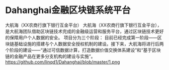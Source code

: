 # Dahanghai金融区块链系统平台

大航海（XX农商行旗下银行互金平台）
大航海（XX农商行旗下银行互金平台），是大航海团队借助区块链技术完成的金融级运营和服务平台，通过区块链技术更好的保障用户个人数据的安全。
项目分为三个阶段：
目前已经完成第一阶段——区块链基础设施的搭建与个人数据安全授权机制的建设。接下来，大航海将进行后两个阶段的建设——“通过可信数据计算，打造数据价值交换体系建设”和“基于区块链的金融产品在更多分支机构的建设与实施”。
https://github.com/linqd1/Dahanghai/blob/master/1.png
